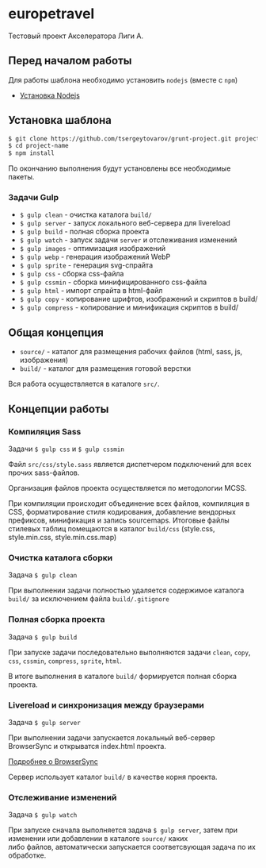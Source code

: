 # europetravel
Тестовый проект Акселератора Лиги А.

## Перед началом работы

Для работы шаблона необходимо установить `nodejs` (вместе с `npm`)

- [Установка Nodejs](https://github.com/joyent/node/wiki/Installing-Node.js-via-package-manager "Installing Node.js via package manager")

## Установка шаблона

``` sh
$ git clone https://github.com/tsergeytovarov/grunt-project.git project-name
$ cd project-name
$ npm install
```

По окончанию выполнения будут установлены все необходимые пакеты.


### Задачи Gulp

 - `$ gulp clean` - очистка каталога `build/`
 - `$ gulp server` - запуск локального веб-сервера для livereload
 - `$ gulp build` - полная сборка проекта
 - `$ gulp watch` - запуск задачи `server` и отслеживания изменений
 - `$ gulp images` - оптимизация изображений
 - `$ gulp webp` - генерация изображений WebP
 - `$ gulp sprite` - генерация svg-спрайта
 - `$ gulp css` - сборка css-файла
 - `$ gulp cssmin` - сборка минифицированного css-файла
 - `$ gulp html` - импорт спрайта в html-файл
 - `$ gulp copy` - копирование шрифтов, изображений и скриптов в build/
 - `$ gulp compress` - копирование и минификация скриптов в build/

## Общая концепция

- `source/` - каталог для размещения рабочих файлов (html, sass, js, изображения)
- `build/` - каталог для размещения готовой верстки

Вся работа осуществляется в каталоге `src/`.

## Концепции работы


### Компиляция Sass

Задачи `$ gulp css` и `$ gulp cssmin`

Файл `src/css/style.sass` является диспетчером подключений для всех прочих sass-файлов.

Организация файлов проекта осуществляется по методологии MCSS.

При компиляции происходит объединение всех файлов, компиляция в CSS, форматирование стиля кодирования, добавление вендорных префиксов, минификация и запись sourcemaps.
Итоговые файлы стилевых таблиц помещаются в каталог `build/css` (style.css, style.min.css, style.min.css.map)

### Очистка каталога сборки

Задача `$ gulp clean`

При выполнении задачи полностью удаляется содержимое каталога `build/` за исключением файла `build/.gitignore`

### Полная сборка проекта

Задача `$ gulp build`

При запуске задачи последовательно выполняются задачи  `clean`, `copy`, `css`, `cssmin`, `compress`, `sprite`, `html`.

В итоге выполнения в каталоге `build/` формируется полная сборка проекта.

### Livereload и синхронизация между браузерами

Задача `$ gulp server`

При выполнении задачи запускается локальный веб-сервер BrowserSync и открыватся index.html проекта.  

[Подробнее о BrowserSync](http://www.browsersync.io/ "Подробнее о BrowserSync")  

Сервер использует каталог `build/` в качестве корня проекта.

### Отслеживание изменений

Задача `$ gulp watch`

При запуске сначала выполняется задача `$ gulp server`, затем при изменении или добавлении в каталоге `source/` каких  
либо файлов, автоматически запускается соответсвующая задача по их обработке.
